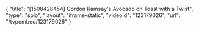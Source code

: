{
    "title": "[1508428454] Gordon Ramsay's Avocado on Toast with a Twist",
    "type": "solo",
    "layout": "iframe-static",
    "videoId": "123179026",
    "url": "\/tvpembed\/123179026"
}